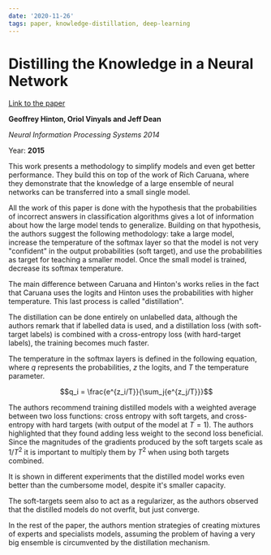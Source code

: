 ```yaml
---
date: '2020-11-26'
tags: paper, knowledge-distillation, deep-learning
---
```

# Distilling the Knowledge in a Neural Network

[Link to the paper](https://arxiv.org/abs/1503.02531)

**Geoffrey Hinton, Oriol Vinyals and Jeff Dean**

*Neural Information Processing Systems 2014*

Year: **2015**

This work presents a methodology to simplify models and even get better performance. They build this on top of the work of Rich Caruana, where they demonstrate that the knowledge of a large ensemble of neural networks can be transferred into a small single model.

All the work of this paper is done with the hypothesis that the probabilities of incorrect answers in classification algorithms gives a lot of information about how the large model tends to generalize. Building on that hypothesis, the authors suggest the following methodology: take a large model, increase the temperature of the softmax layer so that the model is not very "confident" in the output probabilities (soft target), and use the probabilities as target for teaching a smaller model. Once the small model is trained, decrease its softmax temperature.

The main difference between Caruana and Hinton's works relies in the fact that Caruana uses the logits and Hinton uses the probabilities with higher temperature. This last process is called "distillation".

The distillation can be done entirely on unlabelled data, although the authors remark that if labelled data is used, and a distillation loss (with soft-target labels) is combined with a cross-entropy loss (with hard-target labels), the training becomes much faster.

The temperature in the softmax layers is defined in the following equation, where $q$ represents the probabilities, $z$ the logits, and $T$ the temperature parameter.

$$q_i = \frac{e^{z_i/T}}{\sum_j{e^{z_j/T}}}$$

The authors recommend training distilled models with a weighted average between two loss functions: cross entropy with soft targets, and cross-entropy with hard targets (with output of the model at $T=1$). The authors highlighted that they found adding less weight to the second loss beneficial. Since the magnitudes of the gradients produced by the soft targets scale as $1/T^2$ it is important to multiply them by $T^2$ when using both targets combined.

It is shown in different experiments that the distilled model works even better than the cumbersome model, despite it's smaller capacity.

The soft-targets seem also to act as a regularizer, as the authors observed that the distilled models do not overfit, but just converge.

In the rest of the paper, the authors mention strategies of creating mixtures of experts and specialists models, assuming the problem of having a very big ensemble is circumvented by the distillation mechanism.

